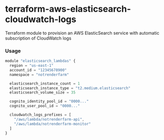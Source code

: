 # terraform-aws-elasticsearch-cloudwatch-logs
Terraform module to provision an AWS ElasticSearch service with automatic subscription of CloudWatch logs

### Usage

```js
module "elasticsearch_lambdas" {
  region = "us-east-1"
  account_id = "12345678900"
  namespace = "notrenderfarm"

  elasticsearch_instance_count = 1
  elasticsearch_instance_type = "t2.medium.elasticsearch"
  elasticsearch_volume_size = 35

  cognito_identity_pool_id = "0000..."
  cognito_user_pool_id = "0000..."

  cloudwatch_logs_prefixes = [
    "/aws/lambda/notrenderfarm-api", 
    "/aws/lambda/notrenderfarm-monitor"
  ]
}
```